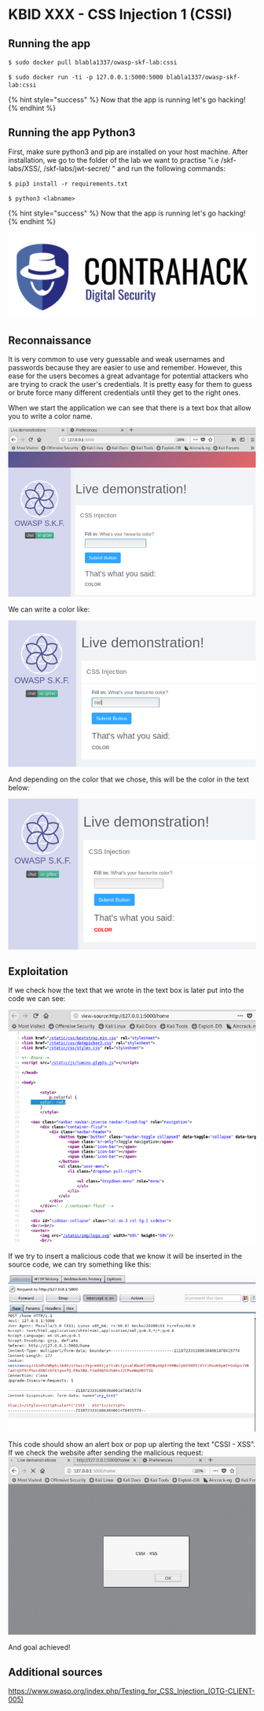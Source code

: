 # KBID XXX - CSS Injection 1 (CSSI)

## Running the app

```text
$ sudo docker pull blabla1337/owasp-skf-lab:cssi
```

```text
$ sudo docker run -ti -p 127.0.0.1:5000:5000 blabla1337/owasp-skf-lab:cssi
```

{% hint style="success" %}
Now that the app is running let's go hacking!
{% endhint %}

## Running the app Python3

First, make sure python3 and pip are installed on your host machine.
After installation, we go to the folder of the lab we want to practise 
"i.e /skf-labs/XSS/, /skf-labs/jwt-secret/ " and run the following commands:

```
$ pip3 install -r requirements.txt
```

```
$ python3 <labname>
```

{% hint style="success" %}
 Now that the app is running let's go hacking!
{% endhint %}


![Docker image and write-up thanks to Contrahack.io !](.gitbook/assets/screen-shot-2019-03-04-at-21.33.32.png)

## Reconnaissance

It is very common to use very guessable and weak usernames and passwords because they are easier to use and remember. 
However, this ease for the users becomes a great advantage for potential attackers who are trying to crack the user's credentials. 
It is pretty easy for them to guess or brute force many different credentials until they get to the right ones.

When we start the application we can see that there is a text box that allow you to write a color name.

![](.gitbook/assets/cssi-10.png)

We can write a color like:

![](.gitbook/assets/cssi-11.png)

And depending on the color that we chose, this will be the color in the text below:

![](.gitbook/assets/cssi-12.png) 

## Exploitation

If we check how the text that we wrote in the text box is later put into the code we can see:

![](.gitbook/assets/cssi-13.png)

If we try to insert a malicious code that we know it will be inserted in the source code, we can try something like this:

![](.gitbook/assets/cssi-14.png)

This code should show an alert box or pop up alerting the text "CSSI - XSS".
If we check the website after sending the malicious request:
![](.gitbook/assets/cssi-15.png)

And goal achieved!

## Additional sources
https://www.owasp.org/index.php/Testing_for_CSS_Injection_(OTG-CLIENT-005)
